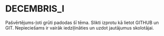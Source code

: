 ﻿# DECEMBRIS_I
 Pašvērtējums-ļoti grūti padodas šī tēma. Slikti izprotu kā lietot GITHUB un GIT. Nepieciešams ir vairāk iedziļināties un uzdot jautājumus skolotājai.
